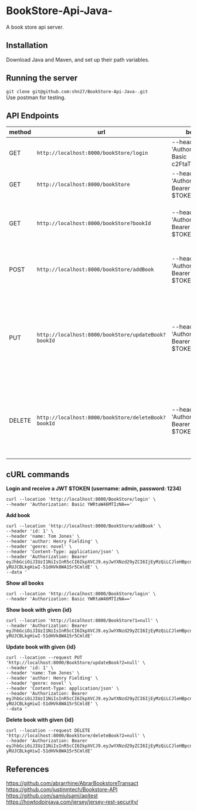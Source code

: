 # BookStore-Api-Java-
A book store api server.

**Installation**
-----------------------------------------------------------------
Download Java and Maven, and set up their path variables.

**Running the server**
-----------------------------------------------------------------
```git clone git@github.com:shn27/BookStore-Api-Java-.git``` </br>
Use postman for testing.


**API Endpoints**
-----------------------------------------------------------------
|method|url|body|action
|-----|----|---|---|
|GET| `http://localhost:8000/bookStore/login` | --header 'Authorization: Basic c2FtaToxMjM0' | returns a JWT token $TOKEN|
|GET| `http://localhost:8000/bookStore` | --header 'Authorization: Bearer $TOKEN' | returns all the books.|
|GET| `http://localhost:8000/bookStore?bookId` | --header 'Authorization: Bearer $TOKEN' | return a single book where Id = bookId.|
|POST| `http://localhost:8000/bookStore/addBook` | --header 'Authorization: Bearer $TOKEN' | Add the book. Return the addded book.|
|PUT| `http://localhost:8000/bookStore/updateBook?bookId` | --header 'Authorization: Bearer $TOKEN' | Update the book the book if bookId is present. Return the updated book.|
|DELETE| `http://localhost:8000/bookStore/deleteBook?bookId` | --header 'Authorization: Bearer $TOKEN' | Delete the book the book if bookId is present. Return void.|

**cURL commands**
-----------------------------------------------------------------
**Login and receive a JWT $TOKEN (username: admin, password: 1234)**
```
curl --location 'http://localhost:8000/BookStore/login' \
--header 'Authorization: Basic YWRtaW46MTIzNA=='
```
**Add book**
```
curl --location 'http://localhost:8000/BookStore/addBook' \
--header 'id: 1' \
--header 'name: Tom Jones' \
--header 'author: Henry Fielding' \
--header 'genre: novel' \
--header 'Content-Type: application/json' \
--header 'Authorization: Bearer eyJhbGciOiJIUzI1NiIsInR5cCI6IkpXVCJ9.eyJwYXNzd29yZCI6IjEyMzQiLCJleHBpcnlfdGltZSI6MTY5OTk1NDM1MywidXNlcm5hbWUiOiJhZG1pbiJ9.WK4GrfQIge-yRUJCBLkgHiwI-51dHVk8WA15r5CmldE' \
--data '
```


**Show all books**
```
curl --location 'http://localhost:8000/BookStore/login' \
--header 'Authorization: Basic YWRtaW46MTIzNA=='
```

**Show book with given {id}**
```
curl --location 'http://localhost:8000/BookStore?1=null' \
--header 'Authorization: Bearer eyJhbGciOiJIUzI1NiIsInR5cCI6IkpXVCJ9.eyJwYXNzd29yZCI6IjEyMzQiLCJleHBpcnlfdGltZSI6MTY5OTk1NDM1MywidXNlcm5hbWUiOiJhZG1pbiJ9.WK4GrfQIge-yRUJCBLkgHiwI-51dHVk8WA15r5CmldE'
```

**Update book with given {id}**
```
curl --location --request PUT 'http://localhost:8000/BookStore/updateBook?2=null' \
--header 'id: 1' \
--header 'name: Tom Jones' \
--header 'author: Henry Fielding' \
--header 'genre: novel' \
--header 'Content-Type: application/json' \
--header 'Authorization: Bearer eyJhbGciOiJIUzI1NiIsInR5cCI6IkpXVCJ9.eyJwYXNzd29yZCI6IjEyMzQiLCJleHBpcnlfdGltZSI6MTY5OTk1NDM1MywidXNlcm5hbWUiOiJhZG1pbiJ9.WK4GrfQIge-yRUJCBLkgHiwI-51dHVk8WA15r5CmldE' \
--data '
```
**Delete book with given {id}**
```
curl --location --request DELETE 'http://localhost:8000/BookStore/deleteBook?2=null' \
--header 'Authorization: Bearer eyJhbGciOiJIUzI1NiIsInR5cCI6IkpXVCJ9.eyJwYXNzd29yZCI6IjEyMzQiLCJleHBpcnlfdGltZSI6MTY5OTk1NDM1MywidXNlcm5hbWUiOiJhZG1pbiJ9.WK4GrfQIge-yRUJCBLkgHiwI-51dHVk8WA15r5CmldE'
```
**References**
-----------------------------------------------------------------
https://github.com/abrarrhine/AbrarBookstoreTransact </br>
https://github.com/justinmtech/Bookstore-API </br>
https://github.com/samiulsami/apitest </br>
https://howtodoinjava.com/jersey/jersey-rest-security/ </br>

